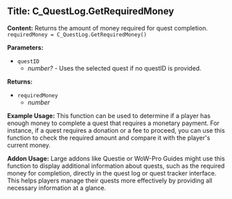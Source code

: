 ## Title: C_QuestLog.GetRequiredMoney

**Content:**
Returns the amount of money required for quest completion.
`requiredMoney = C_QuestLog.GetRequiredMoney()`

**Parameters:**
- `questID`
  - *number?* - Uses the selected quest if no questID is provided.

**Returns:**
- `requiredMoney`
  - *number*

**Example Usage:**
This function can be used to determine if a player has enough money to complete a quest that requires a monetary payment. For instance, if a quest requires a donation or a fee to proceed, you can use this function to check the required amount and compare it with the player's current money.

**Addon Usage:**
Large addons like Questie or WoW-Pro Guides might use this function to display additional information about quests, such as the required money for completion, directly in the quest log or quest tracker interface. This helps players manage their quests more effectively by providing all necessary information at a glance.